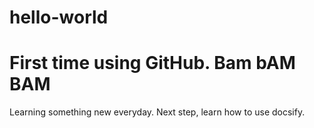 # hello-world
First time using GitHub. 
Bam bAM BAM
=======
Learning something new everyday. 
Next step, learn how to use docsify. 

